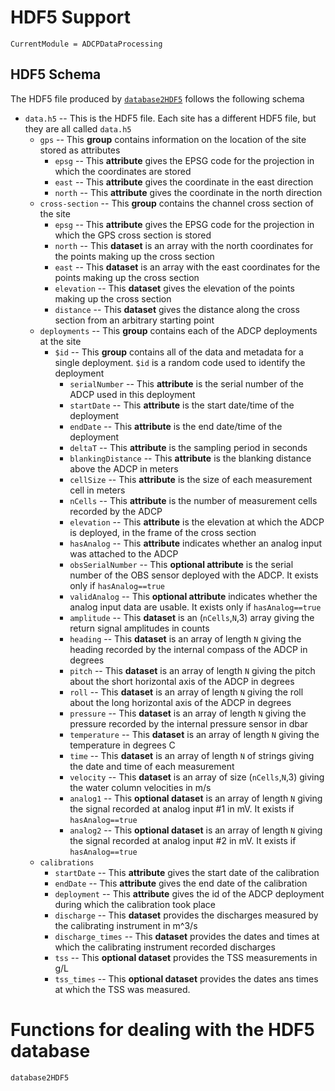 # HDF5 Support

```@meta
CurrentModule = ADCPDataProcessing
```

## HDF5 Schema

The HDF5 file produced by [`database2HDF5`](@ref) follows the following schema

- `data.h5` -- This is the HDF5 file. Each site has a different HDF5 file, but they are all called `data.h5`
  - `gps` -- This **group** contains information on the location of the site stored as attributes
      - `epsg` -- This **attribute** gives the EPSG code for the projection in which the coordinates are stored
      - `east` -- This **attribute** gives the coordinate in the east direction
      - `north` -- This **attribute** gives the coordinate in the north direction
  - `cross-section` -- This **group** contains the channel cross section of the site
      - `epsg` -- This **attribute** gives the EPSG code for the projection in which the GPS cross section is stored
      - `north` -- This **dataset** is an array with the north coordinates for the points making up the cross section
      - `east` -- This **dataset** is an array with the east coordinates for the points making up the cross section
      - `elevation` -- This **dataset** gives the elevation of the points making up the cross section
      - `distance` -- This **dataset** gives the distance along the cross section from an arbitrary starting point
  - `deployments` -- This **group** contains each of the ADCP deployments at the site
    - `$id` -- This **group** contains all of the data and metadata for a single deployment. `$id` is a random code used to identify the deployment
        - `serialNumber` -- This **attribute** is the serial number of the ADCP used in this deployment
        - `startDate` -- This **attribute** is the start date/time of the deployment
        - `endDate` -- This **attribute** is the end date/time of the deployment
        - `deltaT` -- This **attribute** is the sampling period in seconds
        - `blankingDistance` -- This **attribute** is the blanking distance above the ADCP in meters
        - `cellSize` -- This **attribute** is the size of each measurement cell in meters
        - `nCells` -- This **attribute** is the number of measurement cells recorded by the ADCP
        - `elevation` -- This **attribute** is the elevation at which the ADCP is deployed, in the frame of the cross section
        - `hasAnalog` -- This **attribute** indicates whether an analog input was attached to the ADCP
        - `obsSerialNumber` -- This **optional attribute** is the serial number of the OBS sensor deployed with the ADCP. It exists only if `hasAnalog==true`
        - `validAnalog` -- This **optional attribute** indicates whether the analog input data are usable. It exists only if `hasAnalog==true`
        - `amplitude` -- This **dataset** is an (`nCells`,`N`,3) array giving the return signal amplitudes in counts
        - `heading` -- This **dataset** is an array of length `N` giving the heading recorded by the internal compass of the ADCP in degrees
        - `pitch` -- This **dataset** is an array of length `N` giving the pitch about the short horizontal axis of the ADCP in degrees
        - `roll` -- This **dataset** is an array of length `N` giving the roll about the long horizontal axis of the ADCP in degrees
        - `pressure` -- This **dataset** is an array of length `N` giving the pressure recorded by the internal pressure sensor in dbar
        - `temperature` -- This **dataset** is an array of length `N` giving the temperature in degrees C
        - `time` -- This **dataset** is an array of length `N` of strings giving the date and time of each measurement
        - `velocity` -- This **dataset** is an array of size (`nCells`,`N`,3) giving the water column velocities in m/s
        - `analog1` -- This **optional dataset** is an array of length `N` giving the signal recorded at analog input #1 in mV. It exists if `hasAnalog==true`
        - `analog2` -- This **optional dataset** is an array of length `N` giving the signal recorded at analog input #2 in mV. It exists if `hasAnalog==true`
  - `calibrations`
    - `startDate` -- This **attribute** gives the start date of the calibration
    - `endDate` -- This **attribute** gives the end date of the calibration
    - `deployment` -- This **attribute** gives the id of the ADCP deployment during which the calibration took place
    - `discharge` -- This **dataset** provides the discharges measured by the calibrating instrument in m^3/s
    - `discharge_times` -- This **dataset** provides the dates and times at which the calibrating instrument recorded discharges
    - `tss` -- This **optional dataset** provides the TSS measurements in g/L
    - `tss_times` -- This **optional dataset** provides the dates ans times at which the TSS was measured.


# Functions for dealing with the HDF5 database


```@docs
database2HDF5
```
